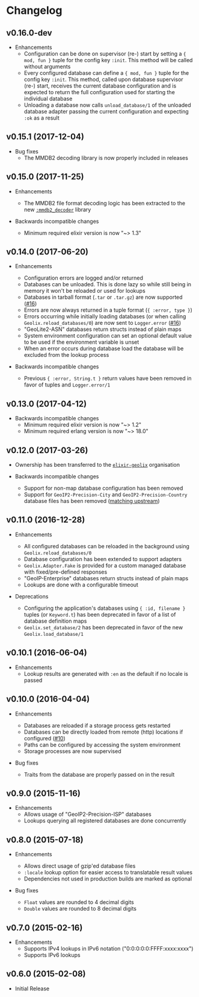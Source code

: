 # Changelog

## v0.16.0-dev

- Enhancements
    - Configuration can be done on supervisor (re-) start by setting a
      `{ mod, fun }` tuple for the config key `:init`. This method will be
      called without arguments
    - Every configured database can define a `{ mod, fun }` tuple for the config
      key `:init`. This method, called upon database supervisor (re-) start,
      receives the current database configuration and is expected to return the
      full configuration used for starting the individual database
    - Unloading a database now calls `unload_database/1` of the unloaded
      database adapter passing the current configuration and expecting `:ok` as
      a result

## v0.15.1 (2017-12-04)

- Bug fixes
    - The MMDB2 decoding library is now properly included in releases

## v0.15.0 (2017-11-25)

- Enhancements
    - The MMDB2 file format decoding logic has been extracted to the new
      [`:mmdb2_decoder`](https://github.com/elixir-geolix/mmdb2_decoder)
      library

- Backwards incompatible changes
    - Minimum required elixir version is now "~> 1.3"

## v0.14.0 (2017-06-20)

- Enhancements
    - Configuration errors are logged and/or returned
    - Databases can be unloaded. This is done lazy so while still being
      in memory it won't be reloaded or used for lookups
    - Databases in tarball format (`.tar` or `.tar.gz`) are now supported
      ([#16](https://github.com/elixir-geolix/geolix/issues/16))
    - Errors are now always returned in a tuple format (`{ :error, type }`)
    - Errors occurring while initially loading databases
      (or when calling `Geolix.reload_databases/0`) are now sent to
      `Logger.error` ([#16](https://github.com/elixir-geolix/geolix/issues/16))
    - "GeoLite2-ASN" databases return structs instead of plain maps
    - System environment configuration can set an optional default value
      to be used if the environment variable is unset
    - When an error occurs during database load the database will be
      excluded from the lookup process

- Backwards incompatible changes
    - Previous `{ :error, String.t }` return values have been removed in favor
      of tuples and `Logger.error/1`

## v0.13.0 (2017-04-12)

- Backwards incompatible changes
    - Minimum required elixir version is now "~> 1.2"
    - Minimum required erlang version is now "~> 18.0"

## v0.12.0 (2017-03-26)

- Ownership has been transferred to the
  [`elixir-geolix`](https://github.com/elixir-geolix) organisation

- Backwards incompatible changes
    - Support for non-map database configuration has been removed
    - Support for `GeoIP2-Precision-City` and `GeoIP2-Precision-Country`
      database files has been removed
      ([matching upstream](https://github.com/maxmind/MaxMind-DB/commit/8c69730696fbc3c839d04ff9a668a3c209390d7d))

## v0.11.0 (2016-12-28)

- Enhancements
    - All configured databases can be reloaded in the background
      using `Geolix.reload_databases/0`
    - Database configuration has been extended to support adapters
    - `Geolix.Adapter.Fake` is provided for a custom managed database with
      fixed/pre-defined responses
    - "GeoIP-Enterprise" databases return structs instead of plain maps
    - Lookups are done with a configurable timeout

- Deprecations
    - Configuring the application's databases using `{ :id, filename }` tuples
      (or `Keyword.t`) has been deprecated in favor of a list of database
      definition maps
    - `Geolix.set_database/2` has been deprecated in favor of the new
      `Geolix.load_database/1`

## v0.10.1 (2016-06-04)

- Enhancements
    - Lookup results are generated with `:en` as the default
      if no locale is passed

## v0.10.0 (2016-04-04)

- Enhancements
    - Databases are reloaded if a storage process gets restarted
    - Databases can be directly loaded from remote (http) locations if
      configured ([#10](https://github.com/elixir-geolix/geolix/pull/10))
    - Paths can be configured by accessing the system environment
    - Storage processes are now supervised

- Bug fixes
    - Traits from the database are properly passed on in the result

## v0.9.0 (2015-11-16)

- Enhancements
    - Allows usage of "GeoIP2-Precision-ISP" databases
    - Lookups querying all registered databases are done concurrently

## v0.8.0 (2015-07-18)

- Enhancements
    - Allows direct usage of gzip'ed database files
    - `:locale` lookup option for easier access to translatable result values
    - Dependencies not used in production builds are marked as optional

- Bug fixes
    - `Float` values are rounded to 4 decimal digits
    - `Double` values are rounded to 8 decimal digits

## v0.7.0 (2015-02-16)

- Enhancements
    - Supports IPv4 lookups in IPv6 notation ("0:0:0:0:0:FFFF:xxxx:xxxx")
    - Supports IPv6 lookups

## v0.6.0 (2015-02-08)

- Initial Release

